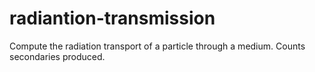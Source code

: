 # radiantion-transmission
Compute the radiation transport of a particle through a medium. Counts secondaries produced.
